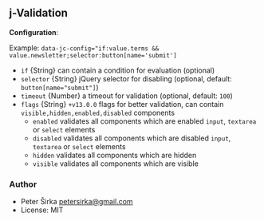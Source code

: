 ## j-Validation

__Configuration__:

Example: `data-jc-config="if:value.terms && value.newsletter;selector:button[name='submit']`

- `if` {String} can contain a condition for evaluation (optional)
- `selector` {String} jQuery selector for disabling (optional, default: `button[name="submit"]`)
- `timeout` {Number} a timeout for validation (optional, default: `100`)
- `flags` {String} `+v13.0.0` flags for better validation, can contain `visible,hidden,enabled,disabled` components
	- `enabled` validates all components which are enabled `input`, `textarea` or `select` elements
	- `disabled` validates all components which are disabled `input`, `textarea` or `select` elements
	- `hidden` validates all components which are hidden
	- `visible` validates all components which are visible

### Author

- Peter Širka <petersirka@gmail.com>
- License: MIT